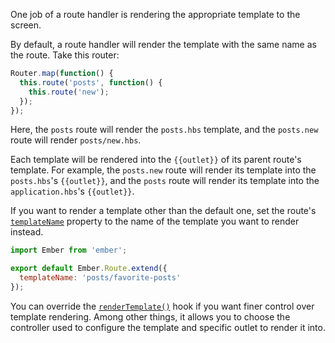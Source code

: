 One job of a route handler is rendering the appropriate template to the screen.

By default, a route handler will render the template with the same name as the
route. Take this router:

```javascript {data-filename=app/router.js}
Router.map(function() {
  this.route('posts', function() {
    this.route('new');
  });
});
```

Here, the `posts` route will render the `posts.hbs` template, and
the `posts.new` route will render `posts/new.hbs`.

Each template will be rendered into the `{{outlet}}` of its parent route's
template. For example, the `posts.new` route will render its template into the
`posts.hbs`'s `{{outlet}}`, and the `posts` route will render its template into
the `application.hbs`'s `{{outlet}}`.

If you want to render a template other than the default one, set the route's [`templateName`][1] property to the name of
the template you want to render instead.

```javascript {data-filename=app/routes/posts.js}
import Ember from 'ember';

export default Ember.Route.extend({
  templateName: 'posts/favorite-posts'
});
```

You can override the [`renderTemplate()`][2] hook if you want finer control over template rendering.
Among other things, it allows you to choose the controller used to configure the template and specific outlet to render it into.

[1]: http://emberjs.com/api/classes/Ember.Route.html#property_templateName
[2]: http://emberjs.com/api/classes/Ember.Route.html#method_renderTemplate
